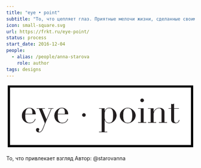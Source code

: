 ```yaml
---
title: "eye • point"
subtitle: "То, что цепляет глаз. Приятные мелочи жизни, сделанные своими руками."
icon: small-square.svg
url: https://frkt.ru/eye-point/
status: process
start_date: 2016-12-04
people:
  - alias: /people/anna-starova
    role: author
tags: designs
---
```


![](./exp.svg)

То, что привлекает взгляд
Автор: @starovanna
